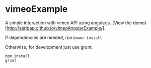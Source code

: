 # vimeoExample

A simple interaction with vimeo API using angularjs. (View the demo)[http://seripap.github.io/vimeoAngularExample/].

If dependencies are needed, run ``bower install``

Otherwise, for development just use grunt.

```
npm install
grunt
```
